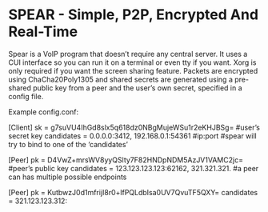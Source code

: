 # SPEAR - Simple, P2P, Encrypted And Real-Time

Spear is a VoIP program that doesn’t require any central server. It uses a CUI interface so you can run it on a terminal or even tty if you want. Xorg is only required if you want the screen sharing feature. Packets are encrypted using ChaCha20Poly1305 and shared secrets are generated using a pre-shared public key from a peer and the user’s own secret, specified in a config file.

Example config.conf:

[Client]
sk = g7suVU4IhGd8slx5q618dz0NBgMujeWSu1r2eKHJBSg= #user’s secret key
candidates = 0.0.0.0:3412, 192.168.0.1:54361 #ip:port
#spear will try to bind to one of the ‘candidates’

[Peer]
pk = D4VwZ+mrsWV8yyQSlty7F82HNDpNDM5AzJV1VAMC2jc= #peer’s public key
candidates = 123.123.123.123:62162, 321.321.321.
#a peer can has multiple possible endpoints

[Peer]
pk = KutbwzJ0d1mfrijI8r0+lfPQLdbIsa0UV7QvuTF5QXY=
candidates = 321.123.123.312:



